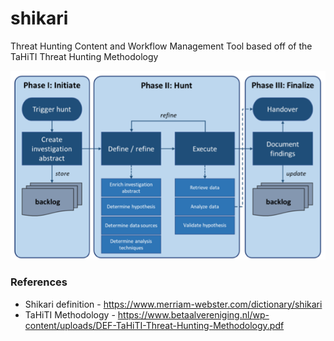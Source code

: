# shikari
Threat Hunting Content and Workflow Management Tool based off of the TaHiTI Threat Hunting Methodology

![TaHiTI Methodology](/resources/tahiti.png)

### References
* Shikari definition - https://www.merriam-webster.com/dictionary/shikari
* TaHiTI Methodology - https://www.betaalvereniging.nl/wp-content/uploads/DEF-TaHiTI-Threat-Hunting-Methodology.pdf
